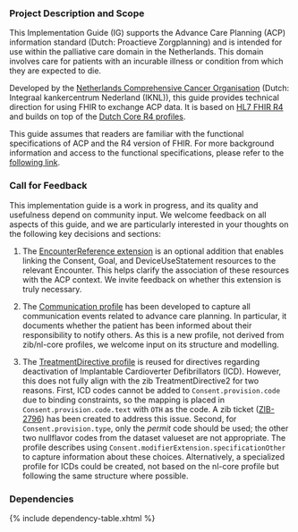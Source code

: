 ### Project Description and Scope

This Implementation Guide (IG) supports the Advance Care Planning (ACP) information standard (Dutch: Proactieve Zorgplanning) and is intended for use within the palliative care domain in the Netherlands. This domain involves care for patients with an incurable illness or condition from which they are expected to die.

Developed by the <a href="https://iknl.nl/en">Netherlands Comprehensive Cancer Organisation</a> (Dutch: Integraal kankercentrum Nederland (IKNL)), this guide provides technical direction for using FHIR to exchange ACP data. It is based on <a href="http://hl7.org/fhir/R4/index.html">HL7 FHIR R4</a> and builds on top of the <a href="https://simplifier.net/packages/nictiz.fhir.nl.r4.nl-core">Dutch Core R4 profiles</a>. 

This guide assumes that readers are familiar with the functional specifications of ACP and the R4 version of FHIR. For more background information and access to the functional specifications, please refer to the <a href="functioneel-ontwerp.html">following link</a>.

### Call for Feedback

This implementation guide is a work in progress, and its quality and usefulness depend on community input. We welcome feedback on all aspects of this guide, and we are particularly interested in your thoughts on the following key decisions and sections:

1. The <a href="StructureDefinition-ext-EncounterReference.html">EncounterReference extension</a> is an optional addition that enables linking the Consent, Goal, and DeviceUseStatement resources to the relevant Encounter. This helps clarify the association of these resources with the ACP context. We invite feedback on whether this extension is truly necessary.

2. The <a href="StructureDefinition-ACP-Communication.html">Communication profile</a> has been developed to capture all communication events related to advance care planning. In particular, it documents whether the patient has been informed about their responsibility to notify others. As this is a new profile, not derived from zib/nl-core profiles, we welcome input on its structure and modelling.

3. The <a href="StructureDefinition-ACP-TreatmentDirective.html">TreatmentDirective profile</a> is reused for directives regarding deactivation of Implantable Cardioverter Defibrillators (ICD). However, this does not fully align with the zib TreatmentDirective2 for two reasons. First, ICD codes cannot be added to `Consent.provision.code` due to binding constraints, so the mapping is placed in `Consent.provision.code.text` with `OTH` as the code. A zib ticket (<a href="https://nictiz.atlassian.net/browse/ZIB-2796">ZIB-2796</a>) has been created to address this issue. Second, for `Consent.provision.type`, only the _permit_ code should be used; the other two nullflavor codes from the dataset valueset are not appropriate. The profile describes using `Consent.modifierExtension.specificationOther` to capture information about these choices. Alternatively, a specialized profile for ICDs could be created, not based on the nl-core profile but following the same structure where possible.

### Dependencies

{% include dependency-table.xhtml %}